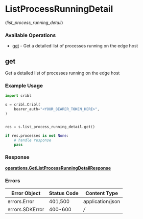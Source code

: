 # ListProcessRunningDetail
(*list_process_running_detail*)

### Available Operations

* [get](#get) - Get a detailed list of processes running on the edge host

## get

Get a detailed list of processes running on the edge host

### Example Usage

```python
import cribl

s = cribl.Cribl(
    bearer_auth="<YOUR_BEARER_TOKEN_HERE>",
)


res = s.list_process_running_detail.get()

if res.processes is not None:
    # handle response
    pass
```


### Response

**[operations.GetListProcessRunningDetailResponse](../../models/operations/getlistprocessrunningdetailresponse.md)**
### Errors

| Error Object     | Status Code      | Content Type     |
| ---------------- | ---------------- | ---------------- |
| errors.Error     | 401,500          | application/json |
| errors.SDKError  | 400-600          | */*              |
